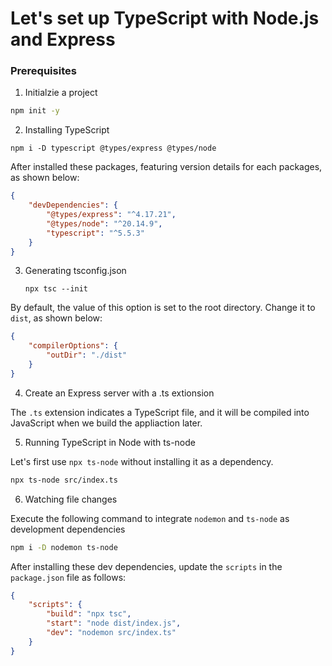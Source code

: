 # Let's set up TypeScript with Node.js and Express

### Prerequisites

1. Initialzie a project

```sh
npm init -y
```

2. Installing TypeScript

`npm i -D typescript @types/express @types/node`

After installed these packages, featuring version details for each packages, as shown below:

```json
{
    "devDependencies": {
        "@types/express": "^4.17.21",
        "@types/node": "^20.14.9",
        "typescript": "^5.5.3"
    }
}
```

3. Generating tsconfig.json

    `npx tsc --init`

By default, the value of this option is set to the root directory. Change it to `dist`, as shown below:

```json
{
    "compilerOptions": {
        "outDir": "./dist"
    }
}
```

4. Create an Express server with a .ts extionsion

The `.ts` extension indicates a TypeScript file, and it will be compiled into JavaScript when we build the appliaction later.

5. Running TypeScript in Node with ts-node

Let's first use `npx ts-node` without installing it as a dependency.

```sh
npx ts-node src/index.ts
```

6. Watching file changes

Execute the following command to integrate `nodemon` and `ts-node` as development dependencies

```sh
npm i -D nodemon ts-node
```

After installing these dev dependencies, update the `scripts` in the `package.json` file as follows:

```json
{
    "scripts": {
        "build": "npx tsc",
        "start": "node dist/index.js",
        "dev": "nodemon src/index.ts"
    }
}
```
